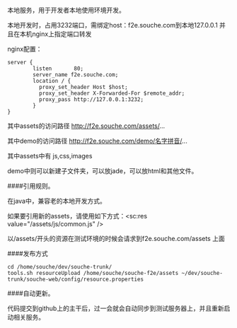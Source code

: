 ###

本地服务，用于开发者本地使用环境开发。

本地开发时，占用3232端口，需绑定host：f2e.souche.com到本地127.0.0.1 并且在本机nginx上指定端口转发

nginx配置：

```
server {
        listen       80;
        server_name f2e.souche.com;
        location / {
          proxy_set_header Host $host;
          proxy_set_header X-Forwarded-For $remote_addr;
          proxy_pass http://127.0.0.1:3232;
        }
}
```

其中assets的访问路径  http://f2e.souche.com/assets/...

其中demo的访问路径  http://f2e.souche.com/demo/名字拼音/...

其中assets中有 js,css,images 

demo中则可以新建子文件夹，可以放jade，可以放html和其他文件。

####引用规则。

在java中，兼容老的本地开发方式。

如果要引用新的assets，请使用如下方式：<sc:res value="/assets/js/common.js" />

以/assets/开头的资源在测试环境的时候会请求到f2e.souche.com/assets 上面

####发布方式

```
cd /home/souche/dev/souche-trunk/
tools.sh resourceUpload /home/souche/souche-f2e/assets ~/dev/souche-trunk/souche-web/config/resource.properties
```
####自动更新。

代码提交到github上的主干后，过一会就会自动同步到测试服务器上，并且重新启动相关服务。

